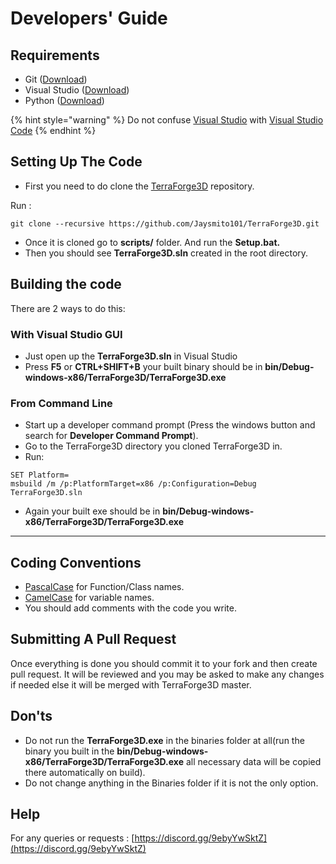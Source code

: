 # Developers' Guide

## Requirements

* Git ([Download](https://git-scm.com/downloads))
* Visual Studio ([Download](https://visualstudio.microsoft.com/vs/whatsnew/))
* Python ([Download](https://www.python.org/downloads/))

{% hint style="warning" %}
Do not confuse [Visual Studio](https://visualstudio.microsoft.com) with [Visual Studio Code](https://code.visualstudio.com)
{% endhint %}

## Setting Up The Code

* First you need to do clone the [TerraForge3D](https://github.com/Jaysmito101/TerraForge3D) repository.

&#x20;Run :

```
git clone --recursive https://github.com/Jaysmito101/TerraForge3D.git
```

* Once it is cloned go to **scripts/** folder. And run the **Setup.bat.**
* Then you should see **TerraForge3D.sln** created in the root directory.

## Building the code

There are 2 ways to do this:

### With Visual Studio GUI

* Just open up the **TerraForge3D.sln** in Visual Studio
* Press **F5** or **CTRL+SHIFT+B** your built binary should be in **bin/Debug-windows-x86/TerraForge3D/TerraForge3D.exe**

### **From Command Line**

* Start up a developer command prompt (Press the windows button and search for **Developer Command Prompt**).
* Go to the TerraForge3D directory you cloned TerraForge3D in.
* Run:

```
SET Platform=
msbuild /m /p:PlatformTarget=x86 /p:Configuration=Debug TerraForge3D.sln
```

* Again your built exe should be in **bin/Debug-windows-x86/TerraForge3D/TerraForge3D.exe**

****

## Coding Conventions

* [PascalCase](https://techterms.com/definition/pascalcase) for Function/Class names.
* [CamelCase](https://en.wikipedia.org/wiki/Camel\_case) for variable names.
* You should add comments with the code you write.

## Submitting A  Pull Request

Once everything is done you should commit it to your fork and then create pull request. It will be reviewed and you may be asked to make any changes if needed else it will be merged with TerraForge3D master.

## Don'ts

* Do not run the **TerraForge3D.exe** in the binaries folder at all(run the binary you built in the **bin/Debug-windows-x86/TerraForge3D/TerraForge3D.exe** all necessary data will be copied there automatically on build).
* Do not change anything in the Binaries folder if it is not the only option.

## Help

For any queries or requests : [https://discord.gg/9ebyYwSktZ](https://discord.gg/9ebyYwSktZ)